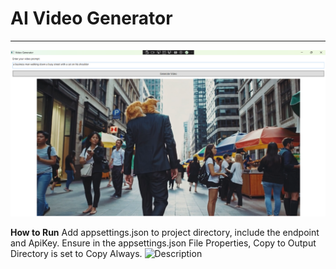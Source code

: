 # AI Video Generator #
----------
![App screenshot](GenerateVideoApp/images/VideoGeneratorScreenshot.png)

**How to Run**
Add appsettings.json to project directory, include the endpoint and ApiKey. Ensure in the appsettings.json File Properties, Copy to Output Directory is set to Copy Always. 
![Description](GenerateVideoApp/images/AppSettingInstructions.png)

